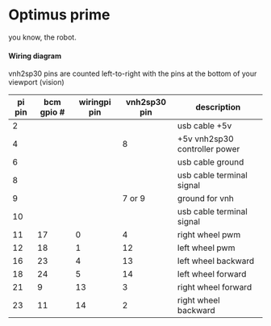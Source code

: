 Optimus prime
=============

you know, the robot.


#### Wiring diagram

vnh2sp30 pins are counted left-to-right with the pins at the bottom of your
viewport (vision)

| pi pin | bcm gpio # | wiringpi pin | vnh2sp30 pin |  description |
|--------|------------|--------------|--------------|--------------|
| 2 | | | | usb cable +5v |
| 4 | | | 8 | +5v vnh2sp30 controller power |
| 6 | | | | usb cable ground |
| 8 | | | | usb cable terminal signal |
| 9 | | | 7 or 9 | ground for vnh |
| 10 | | | | usb cable terminal signal |
| 11 | 17 | 0 | 4 | right wheel pwm |
| 12 | 18 | 1 | 12 | left wheel pwm |
| 16 | 23 | 4 | 13 | left wheel backward |
| 18 | 24 | 5 | 14 | left wheel forward |
| 21 | 9 | 13 | 3 | right wheel forward |
| 23 | 11 | 14 | 2 | right wheel backward |
 
